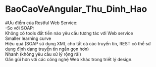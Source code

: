 ﻿# BaoCaoVeAngular_Thu_Dinh_Hao
#Ưu điểm của Restful Web Service:<br>
-So với SOAP:<br>
Không có tools đắt tiền nào yêu cầu tương tác với Web service <br>
Smaller learning curve<br>
Hiệu quả (SOAP sử dụng XML cho tất cả các truyền tin, REST có thể sử dụng định dạng truyền tin ngắn gọn hơn)<br>
Nhanh (không yêu cầu xử lý rộng rãi)<br>
Gần gũi hơn với các công nghệ Web khác trong triết lý design.<br>
